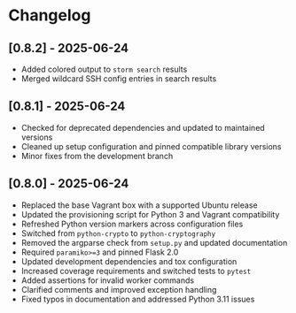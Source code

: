 # Changelog

## [0.8.2] - 2025-06-24
- Added colored output to ``storm search`` results
- Merged wildcard SSH config entries in search results

## [0.8.1] - 2025-06-24
- Checked for deprecated dependencies and updated to maintained versions
- Cleaned up setup configuration and pinned compatible library versions
- Minor fixes from the development branch

## [0.8.0] - 2025-06-24
- Replaced the base Vagrant box with a supported Ubuntu release
- Updated the provisioning script for Python 3 and Vagrant compatibility
- Refreshed Python version markers across configuration files
- Switched from ``python-crypto`` to ``python-cryptography``
- Removed the argparse check from ``setup.py`` and updated documentation
- Required ``paramiko>=3`` and pinned Flask 2.0
- Updated development dependencies and tox configuration
- Increased coverage requirements and switched tests to ``pytest``
- Added assertions for invalid worker commands
- Clarified comments and improved exception handling
- Fixed typos in documentation and addressed Python 3.11 issues
